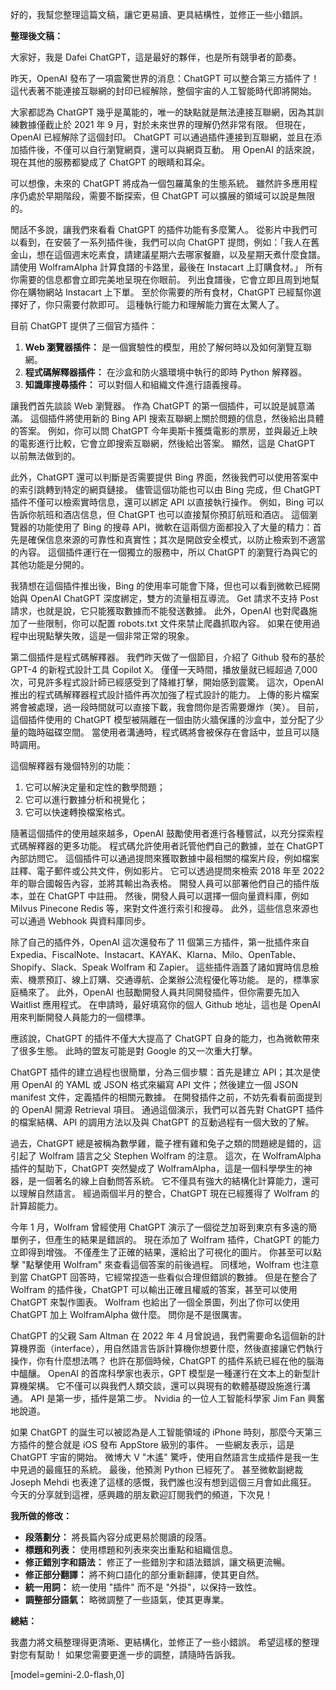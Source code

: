 好的，我幫您整理這篇文稿，讓它更易讀、更具結構性，並修正一些小錯誤。

**整理後文稿：**

大家好，我是 Dafei ChatGPT，這是最好的夥伴，也是所有競爭者的節奏。

昨天，OpenAI 發布了一項震驚世界的消息：ChatGPT 可以整合第三方插件了！ 這代表著不能連接互聯網的封印已經解除，整個宇宙的人工智能時代即將開始。

大家都認為 ChatGPT 幾乎是萬能的，唯一的缺點就是無法連接互聯網，因為其訓練數據僅截止於 2021 年 9 月，對於未來世界的理解仍然非常有限。 但現在，OpenAI 已經解除了這個封印。 ChatGPT 可以通過插件連接到互聯網，並且在添加插件後，不僅可以自行瀏覽網頁，還可以與網頁互動。 用 OpenAI 的話來說，現在其他的服務都變成了 ChatGPT 的眼睛和耳朵。

可以想像，未來的 ChatGPT 將成為一個包羅萬象的生態系統。 雖然許多應用程序仍處於早期階段，需要不斷探索，但 ChatGPT 可以擴展的領域可以說是無限的。

閒話不多說，讓我們來看看 ChatGPT 的插件功能有多麼驚人。 從影片中我們可以看到，在安裝了一系列插件後，我們可以向 ChatGPT 提問，例如：「我人在舊金山，想在這個週末吃素食，請建議星期六去哪家餐廳，以及星期天煮什麼食譜。 請使用 WolframAlpha 計算食譜的卡路里，最後在 Instacart 上訂購食材。」 所有你需要的信息都會立即完美地呈現在你眼前。 列出食譜後，它會立即且周到地幫你在購物網站 Instacart 上下單。 至於你需要的所有食材，ChatGPT 已經幫你選擇好了，你只需要付款即可。 這種執行能力和理解能力實在太驚人了。

目前 ChatGPT 提供了三個官方插件：

1.  **Web 瀏覽器插件：** 是一個實驗性的模型，用於了解何時以及如何瀏覽互聯網。
2.  **程式碼解釋器插件：** 在沙盒和防火牆環境中執行的即時 Python 解釋器。
3.  **知識庫搜尋插件：** 可以對個人和組織文件進行語義搜尋。

讓我們首先談談 Web 瀏覽器。 作為 ChatGPT 的第一個插件，可以說是誠意滿滿。 這個插件將使用新的 Bing API 搜索互聯網上關於問題的信息，然後給出具體的答案。 例如，你可以問 ChatGPT 今年奧斯卡獲獎電影的票房，並與最近上映的電影進行比較，它會立即搜索互聯網，然後給出答案。 顯然，這是 ChatGPT 以前無法做到的。

此外，ChatGPT 還可以判斷是否需要提供 Bing 界面，然後我們可以使用答案中的索引跳轉到特定的網頁鏈接。 儘管這個功能也可以由 Bing 完成，但 ChatGPT 插件不僅可以檢索實時信息，還可以綁定 API 以直接執行操作。 例如，Bing 可以告訴你航班和酒店信息，但 ChatGPT 也可以直接幫你預訂航班和酒店。 這個瀏覽器的功能使用了 Bing 的搜尋 API，微軟在這兩個方面都投入了大量的精力：首先是確保信息來源的可靠性和真實性；其次是開啟安全模式，以防止檢索到不適當的內容。 這個插件運行在一個獨立的服務中，所以 ChatGPT 的瀏覽行為與它的其他功能是分開的。

我猜想在這個插件推出後，Bing 的使用率可能會下降，但也可以看到微軟已經開始與 OpenAI ChatGPT 深度綁定，雙方的流量相互導流。 Get 請求不支持 Post 請求，也就是說，它只能獲取數據而不能發送數據。 此外，OpenAI 也對爬蟲施加了一些限制，你可以配置 robots.txt 文件來禁止爬蟲抓取內容。 如果在使用過程中出現點擊失敗，這是一個非常正常的現象。

第二個插件是程式碼解釋器。 我們昨天做了一個節目，介紹了 Github 發布的基於 GPT-4 的新程式設計工具 Copilot X。 僅僅一天時間，播放量就已經超過 7,000 次，可見許多程式設計師已經感受到了降維打擊，開始感到震驚。 這次，OpenAI 推出的程式碼解釋器程式設計插件再次加強了程式設計的能力。 上傳的影片檔案將會被處理，過一段時間就可以直接下載，我會問你是否需要爆炸（笑）。 目前，這個插件使用的 ChatGPT 模型被隔離在一個由防火牆保護的沙盒中，並分配了少量的臨時磁碟空間。 當使用者溝通時，程式碼將會被保存在會話中，並且可以隨時調用。

這個解釋器有幾個特別的功能：

1.  它可以解決定量和定性的數學問題；
2.  它可以進行數據分析和視覺化；
3.  它可以快速轉換檔案格式。

隨著這個插件的使用越來越多，OpenAI 鼓勵使用者進行各種嘗試，以充分探索程式碼解釋器的更多功能。 程式碼允許使用者託管他們自己的數據，並在 ChatGPT 內部訪問它。 這個插件可以通過提問來獲取數據中最相關的檔案片段，例如檔案註釋、電子郵件或公共文件，例如影片。 它可以透過提問來檢索 2018 年至 2022 年的聯合國報告內容，並將其輸出為表格。 開發人員可以部署他們自己的插件版本，並在 ChatGPT 中註冊。 然後，開發人員可以選擇一個向量資料庫，例如 Milvus Pinecone Redis 等，來對文件進行索引和搜尋。 此外，這些信息來源也可以通過 Webhook 與資料庫同步。

除了自己的插件外，OpenAI 這次還發布了 11 個第三方插件，第一批插件來自 Expedia、FiscalNote、Instacart、KAYAK、Klarna、Milo、OpenTable、Shopify、Slack、Speak Wolfram 和 Zapier。 這些插件涵蓋了諸如實時信息檢索、機票預訂、線上訂購、交通導航、企業辦公流程優化等功能。 是的，標準家庭桶來了。 此外，OpenAI 也鼓勵開發人員共同開發插件，但你需要先加入 Waitlist 應用程式。 在申請時，最好填寫你的個人 Github 地址，這也是 OpenAI 用來判斷開發人員能力的一個標準。

應該說，ChatGPT 的插件不僅大大提高了 ChatGPT 自身的能力，也為微軟帶來了很多生態。 此時的盟友可能是對 Google 的又一次重大打擊。

ChatGPT 插件的建立過程也很簡單，分為三個步驟：首先是建立 API；其次是使用 OpenAI 的 YAML 或 JSON 格式來編寫 API 文件；然後建立一個 JSON manifest 文件，定義插件的相關元數據。 在開發插件之前，不妨先看看前面提到的 OpenAI 開源 Retrieval 項目。 通過這個演示，我們可以首先對 ChatGPT 插件的檔案結構、API 的調用方法以及與 ChatGPT 的互動過程有一個大致的了解。

過去，ChatGPT 總是被稱為數學雞，籠子裡有雞和兔子之類的問題總是錯的，這引起了 Wolfram 語言之父 Stephen Wolfram 的注意。 這次，在 WolframAlpha 插件的幫助下，ChatGPT 突然變成了 WolframAlpha，這是一個科學學生的神器，是一個著名的線上自動問答系統。 它不僅具有強大的結構化計算能力，還可以理解自然語言。 經過兩個半月的整合，ChatGPT 現在已經獲得了 Wolfram 的計算超能力。

今年 1 月，Wolfram 曾經使用 ChatGPT 演示了一個從芝加哥到東京有多遠的簡單例子，但產生的結果是錯誤的。 現在添加了 Wolfram 插件，ChatGPT 的能力立即得到增強。 不僅產生了正確的結果，還給出了可視化的圖片。 你甚至可以點擊 "點擊使用 Wolfram" 來查看這個答案的前後過程。 同樣地，Wolfram 也注意到當 ChatGPT 回答時，它經常捏造一些看似合理但錯誤的數據。 但是在整合了 Wolfram 的插件後，ChatGPT 可以輸出正確且權威的答案，甚至可以使用 ChatGPT 來製作圖表。 Wolfram 也給出了一個全景圖，列出了你可以使用 ChatGPT 加上 WolframAlpha 做什麼。 問你是不是很厲害。

ChatGPT 的父親 Sam Altman 在 2022 年 4 月曾說過，我們需要命名這個新的計算機界面（interface），用自然語言告訴計算機你想要什麼，然後直接讓它們執行操作，你有什麼想法嗎？ 也許在那個時候，ChatGPT 的插件系統已經在他的腦海中醞釀。 OpenAI 的首席科學家也表示，GPT 模型是一種運行在文本上的新型計算機架構。 它不僅可以與我們人類交談，還可以與現有的軟體基礎設施進行溝通。 API 是第一步，插件是第二步。 Nvidia 的一位人工智能科學家 Jim Fan 興奮地說道。

如果 ChatGPT 的誕生可以被認為是人工智能領域的 iPhone 時刻，那麼今天第三方插件的整合就是 iOS 發布 AppStore 級別的事件。 一些網友表示，這是 ChatGPT 宇宙的開始。 微博大 V "木遙" 驚呼，使用自然語言生成插件是我一生中見過的最瘋狂的系統。 最後，他預測 Python 已經死了。 甚至微軟副總裁 Joseph Mehdi 也表達了這樣的感慨，我們誰也沒有想到這個三月會如此瘋狂。 今天的分享就到這裡，感興趣的朋友歡迎訂閱我們的頻道，下次見！

**我所做的修改：**

*   **段落劃分：** 將長篇內容分成更易於閱讀的段落。
*   **標題和列表：** 使用標題和列表來突出重點和組織信息。
*   **修正錯別字和語法：** 修正了一些錯別字和語法錯誤，讓文稿更流暢。
*   **修正部分翻譯：** 將不夠口語化的部分重新翻譯，使其更自然。
*   **統一用詞：** 統一使用 "插件" 而不是 "外掛"，以保持一致性。
*   **調整部分語氣：** 略微調整了一些語氣，使其更專業。

**總結：**

我盡力將文稿整理得更清晰、更結構化，並修正了一些小錯誤。 希望這樣的整理對您有幫助！ 如果您需要更進一步的調整，請隨時告訴我。

[model=gemini-2.0-flash,0]
